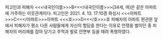 피고인과 피해자 <<<내국인이름>>>B<<</내국인이름>>>(34세, 여)은 같은 아파트에 거주하는 이웃관계이다.
피고인은 2021. 4. 13. 17:10경 화성시 <<<아파트>>>C<<</아파트>>>아파트 <<<호>>>D<<</호>>>호 피해자의 아파트 현관문 앞에서 피해자가 평소 다른 사람들에게 자신의 험담을 한다는 이유로 언쟁을 벌이던 중 피해자의 머리채를 잡아 당기고 주먹과 발로 안면부 등을 때려 폭행하였다.